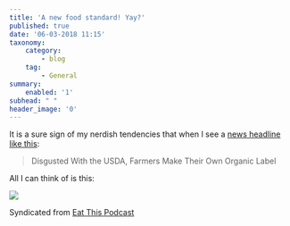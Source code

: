 ```yaml
---
title: 'A new food standard! Yay?'
published: true
date: '06-03-2018 11:15'
taxonomy:
    category:
        - blog
    tag:
        - General
summary:
    enabled: '1'
subhead: " "
header_image: '0'
--- 
```


It is a sure sign of my nerdish tendencies that when I see a <a href="https://modernfarmer.com/2018/03/the-real-organic-project-alternative-organic-label/">news headline like this</a>: 

> Disgusted With the USDA, Farmers Make Their Own Organic Label

All I can think of is this:

<a href="https://xkcd.com/927/"><img src="https://imgs.xkcd.com/comics/standards.png"></a>

Syndicated from [Eat This Podcast](https://www.eatthispodcast.com/?p=2124)